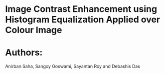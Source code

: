 # Image Contrast Enhancement using Histogram Equalization Applied over Colour Image

# Authors:
Anirban Saha, Sangoy Goswami, Sayantan Roy and Debashis Das
